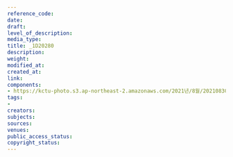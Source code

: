```yaml
---
reference_code: 
date: 
draft: 
level_of_description: 
media_type: 
title: _1D20280
description: 
weight: 
modified_at: 
created_at: 
link: 
components:
- https://kctu-photo.s3.ap-northeast-2.amazonaws.com/2021년/8월/20210830_국가책임+돌봄체계+대전환을+위한+민주노총+돌봄노동자+노정교섭+촉구+기자회견/_1D20280.jpg
tags:
- 
creators: 
subjects: 
sources: 
venues: 
public_access_status: 
copyright_status: 
---
```

